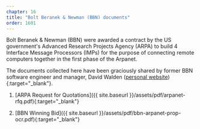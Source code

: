 ```yaml
---
chapter: 16
title: "Bolt Beranek & Newman (BBN) documents"
order: 1601
---
```


Bolt Beranek & Newman (BBN) were awarded a contract by the US government's Advanced Research Projects Agency (ARPA) to build 4 Interface Message Processors (IMPs) for the purpose of connecting remote computers together in the first phase of the Arpanet.

The documents collected here have been graciously shared by former BBN software engineer and manager, David Walden ([personal website](https://www.walden-family.com/dave/)){:target="_blank"}.

1) [ARPA Request for Quotations]({{ site.baseurl }}/assets/pdf/arpanet-rfq.pdf){:target="_blank"}

2) [BBN Winning Bid]({{ site.baseurl }}/assets/pdf/bbn-arpanet-prop-ocr.pdf){:target="_blank"}
